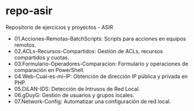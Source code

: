 # repo-asir

Repositorio de ejercicios y proyectos - ASIR

- 01.Acciones-Remotas-BatchScripts: Scripts para acciones en equipos remotos.
- 02.ACLs-Recursos-Compartidos: Gestión de ACLs, recursos compartidos y cuotas.
- 03.Formulario-Operadores-Comparacion: Formulario y operaciones de comparación en PowerShell.
- 04.Web-Cual-es-mi-IP: Obtención de dirección IP pública y privada en PHP.
- 05.DiLAN-IDS: Detección de Intrusos de Red Local.
- 06.gDuyG: Gestión de usuarios y grupos locales.
- 07.Network-Config: Automatizar una configuración de red local.